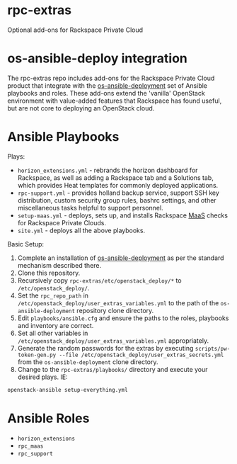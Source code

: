 # rpc-extras
Optional add-ons for Rackspace Private Cloud

# os-ansible-deploy integration

The rpc-extras repo includes add-ons for the Rackspace Private Cloud product
that integrate with the 
[os-ansible-deployment](https://github.com/stackforge/os-ansible-deployment)
set of Ansible playbooks and roles.
These add-ons extend the 'vanilla' OpenStack environment with value-added
features that Rackspace has found useful, but are not core to deploying an
OpenStack cloud.

# Ansible Playbooks

Plays:

* `horizon_extensions.yml` - rebrands the horizon dashboard for Rackspace,
as well as adding a Rackspace tab and a Solutions tab, which provides
Heat templates for commonly deployed applications.
* `rpc-support.yml` - provides holland backup service, support SSH key
distribution, custom security group rules, bashrc settings, and other
miscellaneous tasks helpful to support personnel.
* `setup-maas.yml` - deploys, sets up, and installs Rackspace
[MaaS](http://www.rackspace.com/cloud/monitoring) checks
for Rackspace Private Clouds.
* `site.yml` - deploys all the above playbooks.

Basic Setup:

1. Complete an installation of
[os-ansible-deployment](https://github.com/stackforge/os-ansible-deployment)
as per the standard mechanism described there.
2. Clone this repository.
3. Recursively copy `rpc-extras/etc/openstack_deploy/*` to
`/etc/openstack_deploy/`.
4. Set the `rpc_repo_path` in
`/etc/openstack_deploy/user_extras_variables.yml` to the path of the
`os-ansible-deployment` repository clone directory.
5. Edit `playbooks/ansible.cfg` and ensure the paths to the roles, playbooks and
inventory are correct.
6. Set all other variables in
`/etc/openstack_deploy/user_extras_variables.yml` appropriately.
7. Generate the random passwords for the extras by executing
`scripts/pw-token-gen.py --file
/etc/openstack_deploy/user_extras_secrets.yml` from the
`os-ansible-deployment` clone directory.
8. Change to the `rpc-extras/playbooks/` directory and execute your
desired plays.  IE:

```bash
openstack-ansible setup-everything.yml
```

# Ansible Roles

* `horizon_extensions`
* `rpc_maas`
* `rpc_support`
